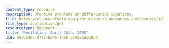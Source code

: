 ```yaml
---
content_type: resource
description: Practice problems on differential equations.
file: https://ol-ocw-studio-app-production.s3.amazonaws.com/courses/18-034-honors-differential-equations-spring-2009/e430c487d77cbe461d6b324576961b8b_MIT18_034s09_rec15_4_14.pdf
file_type: application/pdf
resourcetype: Document
title: 'Recitation: April 14th, 2009'
uid: e430c487-d77c-be46-1d6b-324576961b8b
---
```

